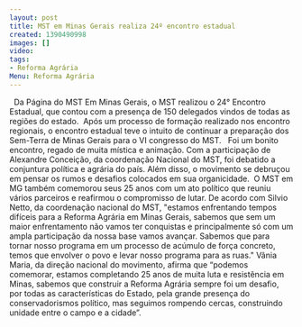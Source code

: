 ```yaml
---
layout: post
title: MST em Minas Gerais realiza 24º encontro estadual
created: 1390490998
images: []
video: 
tags:
- Reforma Agrária
Menu: Reforma Agrária
---
```



 
Da Página do MST
Em Minas Gerais, o MST realizou o 24° Encontro Estadual, que contou com a presença de 150 delegados vindos de todas as regiões do estado. 
Após um processo de formação realizado nos encontro regionais, o encontro estadual teve o intuito de continuar a preparação dos Sem-Terra de Minas Gerais para o VI congresso do MST.  
Foi um bonito encontro, regado de muita mística e animação. Com a participação de Alexandre Conceição, da coordenação Nacional do MST, foi debatido a conjuntura política e agrária do país. Além disso, o movimento se debruçou em pensar os rumos e desafios colocados em sua organicidade. 
O MST em MG também comemorou seus 25 anos com um ato político que reuniu vários parceiros e reafirmou o compromisso de lutar. De acordo com Silvio Netto, da coordenação nacional do MST, "estamos enfrentando tempos difíceis para a Reforma Agrária em Minas Gerais, sabemos que sem um maior enfrentamento não vamos ter conquistas e principalmente só com um ampla participação da nossa base vamos avançar. Sabemos que para tornar nosso programa em um processo de acúmulo de força concreto, temos que envolver o povo e levar nosso programa para as ruas."
Vânia Maria, da direção nacional do movimento, afirma que “podemos comemorar, estamos completando 25 anos de muita luta e resistência em Minas, sabemos que construir a Reforma Agrária sempre foi um desafio, por todas as características do Estado, pela grande presença do conservadorismos político, mas seguimos rompendo cercas, construindo unidade entre o campo e a cidade”.
 
